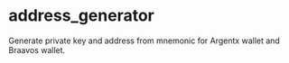 # address_generator

Generate private key and address from mnemonic for Argentx wallet and Braavos wallet.
